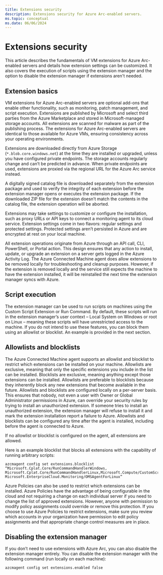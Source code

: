 ```yaml
---
title: Extensions security
description: Extensions security for Azure Arc-enabled servers.
ms.topic: conceptual
ms.date: 06/06/2024
---
```


# Extensions security

This article describes the fundamentals of VM extensions for Azure Arc-enabled servers and details how extension settings can be customized. It also covers the execution of scripts using the extension manager and the option to disable the extension manager if extensions aren't needed.

## Extension basics

VM extensions for Azure Arc-enabled servers are optional add-ons that enable other functionality, such as monitoring, patch management, and script execution. Extensions are published by Microsoft and select third parties from the Azure Marketplace and stored in Microsoft-managed storage accounts. All extensions are scanned for malware as part of the publishing process. The extensions for Azure Arc-enabled servers are identical to those available for Azure VMs, ensuring consistency across your operating environments.

Extensions are downloaded directly from Azure Storage (`*.blob.core.windows.net`) at the time they are installed or upgraded, unless you have configured private endpoints. The storage accounts regularly change and can’t be predicted in advance. When private endpoints are used, extensions are proxied via the regional URL for the Azure Arc service instead.

A digitally signed catalog file is downloaded separately from the extension package and used to verify the integrity of each extension before the extension manager opens or executes the extension package. If the downloaded ZIP file for the extension doesn’t match the contents in the catalog file, the extension operation will be aborted.

Extensions may take settings to customize or configure the installation, such as proxy URLs or API keys to connect a monitoring agent to its cloud service. Extension settings come in two flavors: regular settings and protected settings. Protected settings aren’t persisted in Azure and are encrypted at rest on your local machine.

All extension operations originate from Azure through an API call, CLI, PowerShell, or Portal action. This design ensures that any action to install, update, or upgrade an extension on a server gets logged in the Azure Activity Log. The Azure Connected Machine agent does allow extensions to be removed locally for troubleshooting and cleanup purposes. However, if the extension is removed locally and the service still expects the machine to have the extension installed, it will be reinstalled the next time the extension manager syncs with Azure.

## Script execution

The extension manager can be used to run scripts on machines using the Custom Script Extension or Run Command. By default, these scripts will run in the extension manager’s user context – Local System on Windows or root on Linux – meaning these scripts will have unrestricted access to the machine. If you do not intend to use these features, you can block them using an allowlist or blocklist. An example is provided in the next section.

## Allowlists and blocklists

The Azure Connected Machine agent supports an allowlist and blocklist to restrict which extensions can be installed on your machine. Allowlists are exclusive, meaning that only the specific extensions you include in the list can be installed. Blocklists are exclusive, meaning anything except those extensions can be installed. Allowlists are preferable to blocklists because they inherently block any new extensions that become available in the future.
Allowlists and blocklists are configured locally on a per-server basis. This ensures that nobody, not even a user with Owner or Global Administrator permissions in Azure, can override your security rules by trying to install an unauthorized extension. If someone tries to install an unauthorized extension, the extension manager will refuse to install it and mark the extension installation report a failure to Azure.
Allowlists and blocklists can be configured any time after the agent is installed, including before the agent is connected to Azure.

If no allowlist or blocklist is configured on the agent, all extensions are allowed.

Here is an example blocklist that blocks all extensions with the capability of running arbitrary scripts:

```
azcmagent config set extensions.blocklist “Microsoft.Cplat.Core/RunCommandHandlerWindows, Microsoft.Cplat.Core/RunCommandHandlerLinux,Microsoft.Compute/CustomScriptExtension,Microsoft.Azure.Extensions/CustomScript,Microsoft.Azure.Automation.HybridWorker/HybridWorkerForWindows,Microsoft.Azure.Automation.HybridWorkerForLinux,Microsoft.EnterpriseCloud.Monitoring/MicrosoftMonitoringAgent, Microsoft.EnterpriseCloud.Monitoring/OMSAgentForLinux”
```

Azure Policies can also be used to restrict which extensions can be installed. Azure Policies have the advantage of being configurable in the cloud and not requiring a change on each individual server if you need to change the list of approved extensions. However, anyone with permission to modify policy assignments could override or remove this protection. If you choose to use Azure Policies to restrict extensions, make sure you review which accounts in your organization have permission to edit policy assignments and that appropriate change control measures are in place.

## Disabling the extension manager

If you don’t need to use extensions with Azure Arc, you can also disable the extension manager entirely. You can disable the extension manager with the following command (run locally on each machine):

`azcmagent config set extensions.enabled false`








